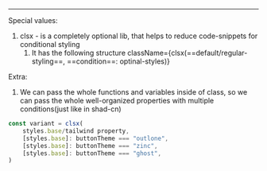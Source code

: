 ***
Special values:
1. clsx - is a completely optional lib, that helps to reduce code-snippets for conditional styling 
	1. It has the following structure  className={clsx(==default/regular-styling==, ==condition==: optinal-styles)} 

Extra:
1. We can pass the whole functions and variables inside of class, so we can pass the whole well-organized properties with multiple conditions(just like in shad-cn)
```ts
const variant = clsx(
	styles.base/tailwind property,
	[styles.base]: buttonTheme === "outlone",
	[styles.base]: buttonTheme === "zinc",
	[styles.base]: buttonTheme === "ghost",
)
```